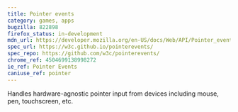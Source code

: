 ```yaml
---
title: Pointer events
category: games, apps
bugzilla: 822898
firefox_status: in-development
mdn_url: https://developer.mozilla.org/en-US/docs/Web/API/Pointer_events
spec_url: https://w3c.github.io/pointerevents/
spec_repo: https://github.com/w3c/pointerevents/
chrome_ref: 4504699138998272
ie_ref: Pointer Events
caniuse_ref: pointer
---
```


Handles hardware-agnostic pointer input from devices including mouse, pen, touchscreen, etc.
